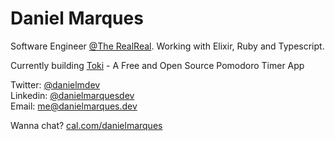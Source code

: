 # Daniel Marques

Software Engineer [@The RealReal](https://www.therealreal.com). Working with Elixir, Ruby and Typescript.

Currently building [Toki](https://tokitoki.app) - A Free and Open Source Pomodoro Timer App

Twitter: [@danielmdev](https://twitter.com/danielmdev)  
Linkedin: [@danielmarquesdev](https://www.linkedin.com/in/danielmarquesdev)  
Email: me@danielmarques.dev

Wanna chat? [cal.com/danielmarques](https://cal.com/danielmarques)
